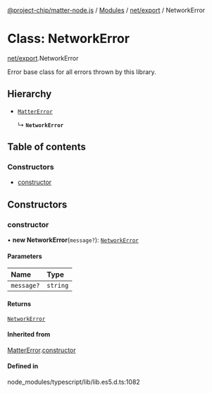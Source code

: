 [@project-chip/matter-node.js](../README.md) / [Modules](../modules.md) / [net/export](../modules/net_export.md) / NetworkError

# Class: NetworkError

[net/export](../modules/net_export.md).NetworkError

Error base class for all errors thrown by this library.

## Hierarchy

- [`MatterError`](exports_common.MatterError.md)

  ↳ **`NetworkError`**

## Table of contents

### Constructors

- [constructor](net_export.NetworkError.md#constructor)

## Constructors

### constructor

• **new NetworkError**(`message?`): [`NetworkError`](net_export.NetworkError.md)

#### Parameters

| Name | Type |
| :------ | :------ |
| `message?` | `string` |

#### Returns

[`NetworkError`](net_export.NetworkError.md)

#### Inherited from

[MatterError](exports_common.MatterError.md).[constructor](exports_common.MatterError.md#constructor)

#### Defined in

node_modules/typescript/lib/lib.es5.d.ts:1082
